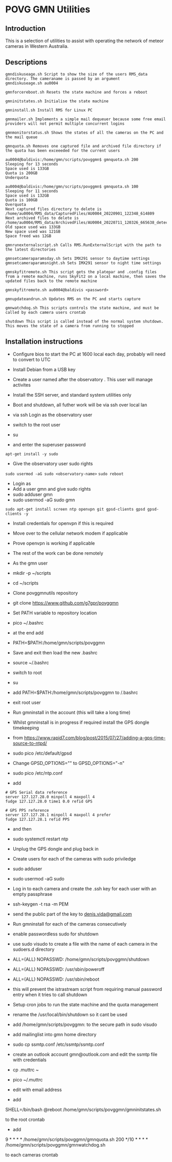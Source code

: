 # POVG GMN Utilities

## Introduction

This is a selection of utilities to assist with operating the network of meteor cameras in Western Australia.

## Descriptions

```
gmndiskuseage.sh Script to show the size of the users RMS_data directory. The cameraname is passed by an argument
gmndiskuseage.sh au0004

gmnforcereboot.sh Resets the state machine and forces a reboot

gmninitstates.sh Initialise the state machine

gmninstall.sh Install RMS for Linux PC

gmnmailer.sh Implements a simple mail dequeuer because some free email providers will not permit multiple concurrent logins

gmnmonitorstatus.sh Shows the states of all the cameras on the PC and the mail queue

gmnquota.sh Removes one captured file and archived file directory if the quota has been exceeeded for the current users

au0004@baldivis:/home/gmn/scripts/povggmn$ gmnquota.sh 200
Sleeping for 13 seconds
Space used is 133GB
Quota is 200GB
Underquota

au0004@baldivis:/home/gmn/scripts/povggmn$ gmnquota.sh 100
Sleeping for 11 seconds
Space used is 132GB
Quota is 100GB
Overquota
Next captured files directory to delete is /home/au0004/RMS_data/CapturedFiles/AU0004_20220901_122348_614809
Next archived files to delete is /home/au0004/RMS_data/ArchivedFiles/AU0004_20220711_120326_665638_detected.tar.bz2
Old space used was 133GB
New space used was 121GB
Space freed was 12GB

gmnrunexternalscript.sh Calls RMS.RunExternalScript with the path to the latest directories

gmnsetcameraparamsday.sh Sets IMX291 sensor to daytime settings
gmnsetcameraparamsnight.sh Sets IMX291 sensor to night time settings

gmnskyfitremote.sh This script gets the platepar and .config files from a remote machine, runs SkyFit2 on a local machine, then saves the updated files back to the remote machine

gmnskyfitremote.sh au0004@baldivis <password>

gmnupdateandrun.sh Updates RMS on the PC and starts capture

gmnwatchdog.sh This scripts controls the state machine, and must be called by each camera users crontab

shutdown This script is called instead of the normal system shutdown. This moves the state of a camera from running to stopped

```

## Installation instructions

- Configure bios to start the PC at 1600 local each day, probably will need to convert to UTC
- Install Debian from a USB key
- Create a user named after the observatory <observatory-name>. This user will manage activites
- Install the SSH server, and standard system utilities only
- Boot and shutdown, all futher work will be via ssh over local lan
- via ssh Login as the observatory user

- switch to the root user

- su
- and enter the superuser password

`apt-get install -y sudo`

- Give the observatory user sudo rights

`sudo usermod -aG sudo <observatory-name>`
`sudo reboot`

- Login as <observatory-name>
- Add a user gmn and give sudo rights
- sudo adduser gmn
- sudo usermod -aG sudo gmn

`sudo apt-get install screen ntp openvpn git gpsd-clients gpsd gpsd-clients -y`

- Install credentials for openvpn if this is required

- Move over to the cellular network modem if applicable

- Prove openvpn is working if applicable

- The rest of the work can be done remotely

- As the gmn user

- mkdir -p ~/scripts

- cd ~/scripts

- Clone povggmnutils repository

- git clone https://www.github.com/g7gpr/povggmn

- Set PATH variable to repository location

- pico ~/.bashrc

- at the end add

- PATH=$PATH:/home/gmn/scripts/povggmn

- Save and exit then load the new .bashrc

- source ~/.bashrc

- switch to root

- su

- add PATH=$PATH:/home/gmn/scripts/povggmn to /.bashrc

- exit root user

- Run gmninstall in the <observatory-name> account (this will take a long time)

- Whilst gmninstall is in progress if required install the GPS dongle timekeeping

- from https://www.rapid7.com/blog/post/2015/07/27/adding-a-gps-time-source-to-ntpd/

- sudo pico /etc/default/gpsd

- Change GPSD_OPTIONS="" to GPSD_OPTIONS="-n"

- sudo pico /etc/ntp.conf

- add

```
# GPS Serial data reference
server 127.127.28.0 minpoll 4 maxpoll 4
fudge 127.127.28.0 time1 0.0 refid GPS

# GPS PPS reference
server 127.127.28.1 minpoll 4 maxpoll 4 prefer
fudge 127.127.28.1 refid PPS
```

- and then

- sudo systemctl restart ntp

- Unplug the GPS dongle and plug back in

- Create users for each of the cameras with sudo priviledge

- sudo adduser <camera-name>

- sudo usermod -aG sudo <camera-name>

- Log in to each camera and create the .ssh key for each user with an empty passphrase

- ssh-keygen -t rsa -m PEM 

- send the public part of the key to denis.vida@gmail.com

- Run gmninstall for each of the cameras consecutively

- enable passwordless sudo for shutdown 

- use sudo visudo to create a file with the name of each camera in the sudoers.d directory


- <camera-name> ALL=(ALL) NOPASSWD: /home/gmn/scripts/povggmn/shutdown
- <camera-name> ALL=(ALL) NOPASSWD: /usr/sbin/poweroff
- <camera-name> ALL=(ALL) NOPASSWD: /usr/sbin/reboot


- this will prevent the istrastream script from requiring manual password entry when it tries to call shutdown

- Setup cron jobs to run the state machine and the quota management

- rename the /usr/local/bin/shutdown so it cant be used

- add /home/gmn/scripts/povggmn: to the secure path in sudo visudo

- add mailinglist into gmn home directory

- sudo cp ssmtp.conf /etc/ssmtp/ssmtp.conf

- create an outlook account gmn<observatory-name>@outlook.com and edit the ssmtp file with credentials

- cp .muttrc ~

- pico ~/.muttrc 

- edit with email address

- add 

SHELL=/bin/bash
@reboot /home/gmn/scripts/povggmn/gmninitstates.sh

to the root crontab

- add


9 * * * * /home/gmn/scripts/povggmn/gmnquota.sh 200
*/10 * * * * /home/gmn/scripts/povggmn/gmnwatchdog.sh

to each cameras crontab 
